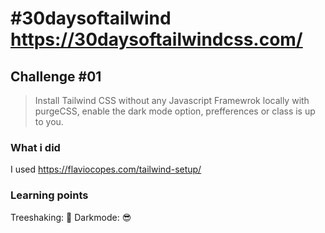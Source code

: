 # #30daysoftailwind https://30daysoftailwindcss.com/

## Challenge #01
>Install Tailwind CSS without any Javascript Framewrok locally with purgeCSS, enable the dark mode option, prefferences or class is up to you.

### What i did 

I used https://flaviocopes.com/tailwind-setup/

### Learning points
Treeshaking: 🌴
Darkmode: 😎